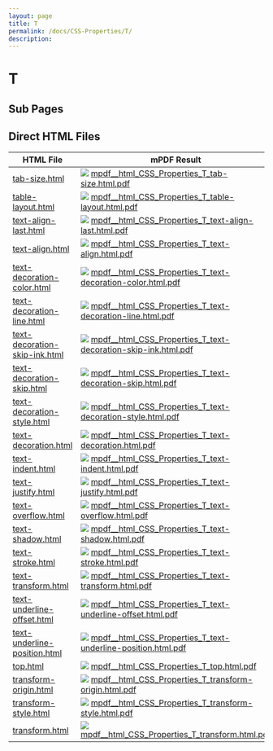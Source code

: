 ```yaml
---
layout: page
title: T
permalink: /docs/CSS-Properties/T/
description: 
---
```


# T

## Sub Pages


## Direct HTML Files

| HTML File | mPDF Result | typeset.sh Result | PDFreactor Result |
|---------|---------|---------|---------|
| [tab-size.html](/html/CSS%20Properties/T/tab-size.html) | ![](mpdf__html_CSS_Properties_T_tab-size.html.png) [mpdf__html_CSS_Properties_T_tab-size.html.pdf](mpdf__html_CSS_Properties_T_tab-size.html.pdf) | ![](typeset__html_CSS_Properties_T_tab-size.html.png) [typeset__html_CSS_Properties_T_tab-size.html.pdf](typeset__html_CSS_Properties_T_tab-size.html.pdf) | ![](pdfreactor__html_CSS_Properties_T_tab-size.html.png) [pdfreactor__html_CSS_Properties_T_tab-size.html.pdf](pdfreactor__html_CSS_Properties_T_tab-size.html.pdf) |
| [table-layout.html](/html/CSS%20Properties/T/table-layout.html) | ![](mpdf__html_CSS_Properties_T_table-layout.html.png) [mpdf__html_CSS_Properties_T_table-layout.html.pdf](mpdf__html_CSS_Properties_T_table-layout.html.pdf) | ![](typeset__html_CSS_Properties_T_table-layout.html.png) [typeset__html_CSS_Properties_T_table-layout.html.pdf](typeset__html_CSS_Properties_T_table-layout.html.pdf) | ![](pdfreactor__html_CSS_Properties_T_table-layout.html.png) [pdfreactor__html_CSS_Properties_T_table-layout.html.pdf](pdfreactor__html_CSS_Properties_T_table-layout.html.pdf) |
| [text-align-last.html](/html/CSS%20Properties/T/text-align-last.html) | ![](mpdf__html_CSS_Properties_T_text-align-last.html.png) [mpdf__html_CSS_Properties_T_text-align-last.html.pdf](mpdf__html_CSS_Properties_T_text-align-last.html.pdf) | ![](typeset__html_CSS_Properties_T_text-align-last.html.png) [typeset__html_CSS_Properties_T_text-align-last.html.pdf](typeset__html_CSS_Properties_T_text-align-last.html.pdf) | ![](pdfreactor__html_CSS_Properties_T_text-align-last.html.png) [pdfreactor__html_CSS_Properties_T_text-align-last.html.pdf](pdfreactor__html_CSS_Properties_T_text-align-last.html.pdf) |
| [text-align.html](/html/CSS%20Properties/T/text-align.html) | ![](mpdf__html_CSS_Properties_T_text-align.html.png) [mpdf__html_CSS_Properties_T_text-align.html.pdf](mpdf__html_CSS_Properties_T_text-align.html.pdf) | ![](typeset__html_CSS_Properties_T_text-align.html.png) [typeset__html_CSS_Properties_T_text-align.html.pdf](typeset__html_CSS_Properties_T_text-align.html.pdf) | ![](pdfreactor__html_CSS_Properties_T_text-align.html.png) [pdfreactor__html_CSS_Properties_T_text-align.html.pdf](pdfreactor__html_CSS_Properties_T_text-align.html.pdf) |
| [text-decoration-color.html](/html/CSS%20Properties/T/text-decoration-color.html) | ![](mpdf__html_CSS_Properties_T_text-decoration-color.html.png) [mpdf__html_CSS_Properties_T_text-decoration-color.html.pdf](mpdf__html_CSS_Properties_T_text-decoration-color.html.pdf) | ![](typeset__html_CSS_Properties_T_text-decoration-color.html.png) [typeset__html_CSS_Properties_T_text-decoration-color.html.pdf](typeset__html_CSS_Properties_T_text-decoration-color.html.pdf) | ![](pdfreactor__html_CSS_Properties_T_text-decoration-color.html.png) [pdfreactor__html_CSS_Properties_T_text-decoration-color.html.pdf](pdfreactor__html_CSS_Properties_T_text-decoration-color.html.pdf) |
| [text-decoration-line.html](/html/CSS%20Properties/T/text-decoration-line.html) | ![](mpdf__html_CSS_Properties_T_text-decoration-line.html.png) [mpdf__html_CSS_Properties_T_text-decoration-line.html.pdf](mpdf__html_CSS_Properties_T_text-decoration-line.html.pdf) | ![](typeset__html_CSS_Properties_T_text-decoration-line.html.png) [typeset__html_CSS_Properties_T_text-decoration-line.html.pdf](typeset__html_CSS_Properties_T_text-decoration-line.html.pdf) | ![](pdfreactor__html_CSS_Properties_T_text-decoration-line.html.png) [pdfreactor__html_CSS_Properties_T_text-decoration-line.html.pdf](pdfreactor__html_CSS_Properties_T_text-decoration-line.html.pdf) |
| [text-decoration-skip-ink.html](/html/CSS%20Properties/T/text-decoration-skip-ink.html) | ![](mpdf__html_CSS_Properties_T_text-decoration-skip-ink.html.png) [mpdf__html_CSS_Properties_T_text-decoration-skip-ink.html.pdf](mpdf__html_CSS_Properties_T_text-decoration-skip-ink.html.pdf) | ![](typeset__html_CSS_Properties_T_text-decoration-skip-ink.html.png) [typeset__html_CSS_Properties_T_text-decoration-skip-ink.html.pdf](typeset__html_CSS_Properties_T_text-decoration-skip-ink.html.pdf) | ![](pdfreactor__html_CSS_Properties_T_text-decoration-skip-ink.html.png) [pdfreactor__html_CSS_Properties_T_text-decoration-skip-ink.html.pdf](pdfreactor__html_CSS_Properties_T_text-decoration-skip-ink.html.pdf) |
| [text-decoration-skip.html](/html/CSS%20Properties/T/text-decoration-skip.html) | ![](mpdf__html_CSS_Properties_T_text-decoration-skip.html.png) [mpdf__html_CSS_Properties_T_text-decoration-skip.html.pdf](mpdf__html_CSS_Properties_T_text-decoration-skip.html.pdf) | ![](typeset__html_CSS_Properties_T_text-decoration-skip.html.png) [typeset__html_CSS_Properties_T_text-decoration-skip.html.pdf](typeset__html_CSS_Properties_T_text-decoration-skip.html.pdf) | ![](pdfreactor__html_CSS_Properties_T_text-decoration-skip.html.png) [pdfreactor__html_CSS_Properties_T_text-decoration-skip.html.pdf](pdfreactor__html_CSS_Properties_T_text-decoration-skip.html.pdf) |
| [text-decoration-style.html](/html/CSS%20Properties/T/text-decoration-style.html) | ![](mpdf__html_CSS_Properties_T_text-decoration-style.html.png) [mpdf__html_CSS_Properties_T_text-decoration-style.html.pdf](mpdf__html_CSS_Properties_T_text-decoration-style.html.pdf) | ![](typeset__html_CSS_Properties_T_text-decoration-style.html.png) [typeset__html_CSS_Properties_T_text-decoration-style.html.pdf](typeset__html_CSS_Properties_T_text-decoration-style.html.pdf) | ![](pdfreactor__html_CSS_Properties_T_text-decoration-style.html.png) [pdfreactor__html_CSS_Properties_T_text-decoration-style.html.pdf](pdfreactor__html_CSS_Properties_T_text-decoration-style.html.pdf) |
| [text-decoration.html](/html/CSS%20Properties/T/text-decoration.html) | ![](mpdf__html_CSS_Properties_T_text-decoration.html.png) [mpdf__html_CSS_Properties_T_text-decoration.html.pdf](mpdf__html_CSS_Properties_T_text-decoration.html.pdf) | ![](typeset__html_CSS_Properties_T_text-decoration.html.png) [typeset__html_CSS_Properties_T_text-decoration.html.pdf](typeset__html_CSS_Properties_T_text-decoration.html.pdf) | ![](pdfreactor__html_CSS_Properties_T_text-decoration.html.png) [pdfreactor__html_CSS_Properties_T_text-decoration.html.pdf](pdfreactor__html_CSS_Properties_T_text-decoration.html.pdf) |
| [text-indent.html](/html/CSS%20Properties/T/text-indent.html) | ![](mpdf__html_CSS_Properties_T_text-indent.html.png) [mpdf__html_CSS_Properties_T_text-indent.html.pdf](mpdf__html_CSS_Properties_T_text-indent.html.pdf) | ![](typeset__html_CSS_Properties_T_text-indent.html.png) [typeset__html_CSS_Properties_T_text-indent.html.pdf](typeset__html_CSS_Properties_T_text-indent.html.pdf) | ![](pdfreactor__html_CSS_Properties_T_text-indent.html.png) [pdfreactor__html_CSS_Properties_T_text-indent.html.pdf](pdfreactor__html_CSS_Properties_T_text-indent.html.pdf) |
| [text-justify.html](/html/CSS%20Properties/T/text-justify.html) | ![](mpdf__html_CSS_Properties_T_text-justify.html.png) [mpdf__html_CSS_Properties_T_text-justify.html.pdf](mpdf__html_CSS_Properties_T_text-justify.html.pdf) | ![](typeset__html_CSS_Properties_T_text-justify.html.png) [typeset__html_CSS_Properties_T_text-justify.html.pdf](typeset__html_CSS_Properties_T_text-justify.html.pdf) | ![](pdfreactor__html_CSS_Properties_T_text-justify.html.png) [pdfreactor__html_CSS_Properties_T_text-justify.html.pdf](pdfreactor__html_CSS_Properties_T_text-justify.html.pdf) |
| [text-overflow.html](/html/CSS%20Properties/T/text-overflow.html) | ![](mpdf__html_CSS_Properties_T_text-overflow.html.png) [mpdf__html_CSS_Properties_T_text-overflow.html.pdf](mpdf__html_CSS_Properties_T_text-overflow.html.pdf) | ![](typeset__html_CSS_Properties_T_text-overflow.html.png) [typeset__html_CSS_Properties_T_text-overflow.html.pdf](typeset__html_CSS_Properties_T_text-overflow.html.pdf) | ![](pdfreactor__html_CSS_Properties_T_text-overflow.html.png) [pdfreactor__html_CSS_Properties_T_text-overflow.html.pdf](pdfreactor__html_CSS_Properties_T_text-overflow.html.pdf) |
| [text-shadow.html](/html/CSS%20Properties/T/text-shadow.html) | ![](mpdf__html_CSS_Properties_T_text-shadow.html.png) [mpdf__html_CSS_Properties_T_text-shadow.html.pdf](mpdf__html_CSS_Properties_T_text-shadow.html.pdf) | ![](typeset__html_CSS_Properties_T_text-shadow.html.png) [typeset__html_CSS_Properties_T_text-shadow.html.pdf](typeset__html_CSS_Properties_T_text-shadow.html.pdf) | ![](pdfreactor__html_CSS_Properties_T_text-shadow.html.png) [pdfreactor__html_CSS_Properties_T_text-shadow.html.pdf](pdfreactor__html_CSS_Properties_T_text-shadow.html.pdf) |
| [text-stroke.html](/html/CSS%20Properties/T/text-stroke.html) | ![](mpdf__html_CSS_Properties_T_text-stroke.html.png) [mpdf__html_CSS_Properties_T_text-stroke.html.pdf](mpdf__html_CSS_Properties_T_text-stroke.html.pdf) | ![](typeset__html_CSS_Properties_T_text-stroke.html.png) [typeset__html_CSS_Properties_T_text-stroke.html.pdf](typeset__html_CSS_Properties_T_text-stroke.html.pdf) | ![](pdfreactor__html_CSS_Properties_T_text-stroke.html.png) [pdfreactor__html_CSS_Properties_T_text-stroke.html.pdf](pdfreactor__html_CSS_Properties_T_text-stroke.html.pdf) |
| [text-transform.html](/html/CSS%20Properties/T/text-transform.html) | ![](mpdf__html_CSS_Properties_T_text-transform.html.png) [mpdf__html_CSS_Properties_T_text-transform.html.pdf](mpdf__html_CSS_Properties_T_text-transform.html.pdf) | ![](typeset__html_CSS_Properties_T_text-transform.html.png) [typeset__html_CSS_Properties_T_text-transform.html.pdf](typeset__html_CSS_Properties_T_text-transform.html.pdf) | ![](pdfreactor__html_CSS_Properties_T_text-transform.html.png) [pdfreactor__html_CSS_Properties_T_text-transform.html.pdf](pdfreactor__html_CSS_Properties_T_text-transform.html.pdf) |
| [text-underline-offset.html](/html/CSS%20Properties/T/text-underline-offset.html) | ![](mpdf__html_CSS_Properties_T_text-underline-offset.html.png) [mpdf__html_CSS_Properties_T_text-underline-offset.html.pdf](mpdf__html_CSS_Properties_T_text-underline-offset.html.pdf) | ![](typeset__html_CSS_Properties_T_text-underline-offset.html.png) [typeset__html_CSS_Properties_T_text-underline-offset.html.pdf](typeset__html_CSS_Properties_T_text-underline-offset.html.pdf) | ![](pdfreactor__html_CSS_Properties_T_text-underline-offset.html.png) [pdfreactor__html_CSS_Properties_T_text-underline-offset.html.pdf](pdfreactor__html_CSS_Properties_T_text-underline-offset.html.pdf) |
| [text-underline-position.html](/html/CSS%20Properties/T/text-underline-position.html) | ![](mpdf__html_CSS_Properties_T_text-underline-position.html.png) [mpdf__html_CSS_Properties_T_text-underline-position.html.pdf](mpdf__html_CSS_Properties_T_text-underline-position.html.pdf) | ![](typeset__html_CSS_Properties_T_text-underline-position.html.png) [typeset__html_CSS_Properties_T_text-underline-position.html.pdf](typeset__html_CSS_Properties_T_text-underline-position.html.pdf) | ![](pdfreactor__html_CSS_Properties_T_text-underline-position.html.png) [pdfreactor__html_CSS_Properties_T_text-underline-position.html.pdf](pdfreactor__html_CSS_Properties_T_text-underline-position.html.pdf) |
| [top.html](/html/CSS%20Properties/T/top.html) | ![](mpdf__html_CSS_Properties_T_top.html.png) [mpdf__html_CSS_Properties_T_top.html.pdf](mpdf__html_CSS_Properties_T_top.html.pdf) | ![](typeset__html_CSS_Properties_T_top.html.png) [typeset__html_CSS_Properties_T_top.html.pdf](typeset__html_CSS_Properties_T_top.html.pdf) | ![](pdfreactor__html_CSS_Properties_T_top.html.png) [pdfreactor__html_CSS_Properties_T_top.html.pdf](pdfreactor__html_CSS_Properties_T_top.html.pdf) |
| [transform-origin.html](/html/CSS%20Properties/T/transform-origin.html) | ![](mpdf__html_CSS_Properties_T_transform-origin.html.png) [mpdf__html_CSS_Properties_T_transform-origin.html.pdf](mpdf__html_CSS_Properties_T_transform-origin.html.pdf) | ![](typeset__html_CSS_Properties_T_transform-origin.html.png) [typeset__html_CSS_Properties_T_transform-origin.html.pdf](typeset__html_CSS_Properties_T_transform-origin.html.pdf) | ![](pdfreactor__html_CSS_Properties_T_transform-origin.html.png) [pdfreactor__html_CSS_Properties_T_transform-origin.html.pdf](pdfreactor__html_CSS_Properties_T_transform-origin.html.pdf) |
| [transform-style.html](/html/CSS%20Properties/T/transform-style.html) | ![](mpdf__html_CSS_Properties_T_transform-style.html.png) [mpdf__html_CSS_Properties_T_transform-style.html.pdf](mpdf__html_CSS_Properties_T_transform-style.html.pdf) | ![](typeset__html_CSS_Properties_T_transform-style.html.png) [typeset__html_CSS_Properties_T_transform-style.html.pdf](typeset__html_CSS_Properties_T_transform-style.html.pdf) | ![](pdfreactor__html_CSS_Properties_T_transform-style.html.png) [pdfreactor__html_CSS_Properties_T_transform-style.html.pdf](pdfreactor__html_CSS_Properties_T_transform-style.html.pdf) |
| [transform.html](/html/CSS%20Properties/T/transform.html) | ![](mpdf__html_CSS_Properties_T_transform.html.png) [mpdf__html_CSS_Properties_T_transform.html.pdf](mpdf__html_CSS_Properties_T_transform.html.pdf) | ![](typeset__html_CSS_Properties_T_transform.html.png) [typeset__html_CSS_Properties_T_transform.html.pdf](typeset__html_CSS_Properties_T_transform.html.pdf) | ![](pdfreactor__html_CSS_Properties_T_transform.html.png) [pdfreactor__html_CSS_Properties_T_transform.html.pdf](pdfreactor__html_CSS_Properties_T_transform.html.pdf) |
